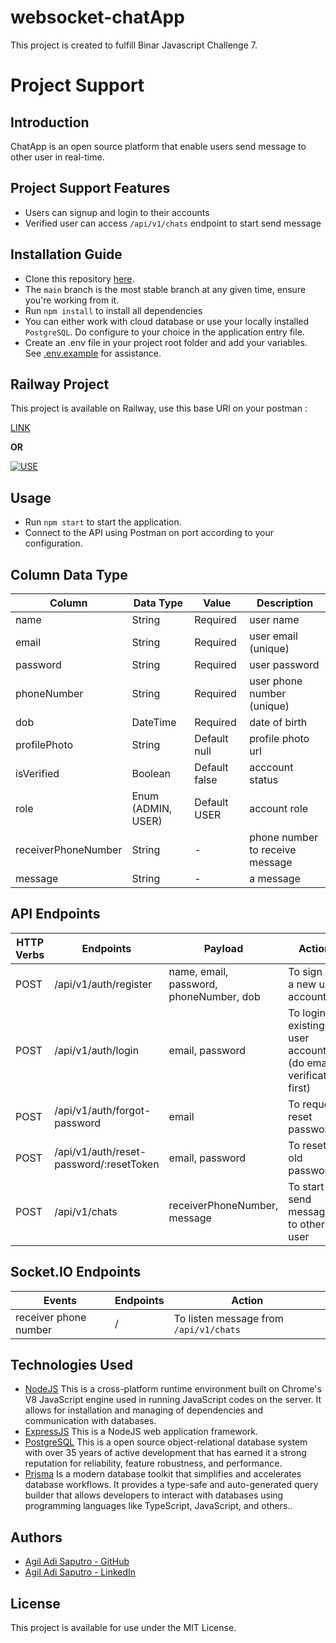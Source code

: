 # websocket-chatApp

This project is created to fulfill Binar Javascript Challenge 7.

# Project Support

## Introduction

ChatApp is an open source platform that enable users send message to other user in real-time.

## Project Support Features

- Users can signup and login to their accounts
- Verified user can access `/api/v1/chats` endpoint to start send message

## Installation Guide

- Clone this repository [here](https://github.com/agiladis/basic-banking-system.git).
- The `main` branch is the most stable branch at any given time, ensure you're working from it.
- Run `npm install` to install all dependencies
- You can either work with cloud database or use your locally installed `PostgreSQL`. Do configure to your choice in the application entry file.
- Create an .env file in your project root folder and add your variables. See [.env.example](https://github.com/agiladis/websocket-chatApp/blob/main/.env.example) for assistance.

## Railway Project

This project is available on Railway, use this base URl on your postman :

[LINK](https://websocket-chatapp-production-26f7.up.railway.app/)

**OR**

[![USE](https://railway.app/button.svg)](https://websocket-chatapp-production-26f7.up.railway.app/)

## Usage

- Run `npm start` to start the application.
- Connect to the API using Postman on port according to your configuration.

## Column Data Type

| Column              | Data Type          | Value         | Description                     |
| ------------------- | ------------------ | ------------- | ------------------------------- |
| name                | String             | Required      | user name                       |
| email               | String             | Required      | user email (unique)             |
| password            | String             | Required      | user password                   |
| phoneNumber         | String             | Required      | user phone number (unique)      |
| dob                 | DateTime           | Required      | date of birth                   |
| profilePhoto        | String             | Default null  | profile photo url               |
| isVerified          | Boolean            | Default false | acccount status                 |
| role                | Enum (ADMIN, USER) | Default USER  | account role                    |
| receiverPhoneNumber | String             | -             | phone number to receive message |
| message             | String             | -             | a message                       |

## API Endpoints

| HTTP Verbs | Endpoints                               | Payload                                 | Action                                                          |
| ---------- | --------------------------------------- | --------------------------------------- | --------------------------------------------------------------- |
| POST       | /api/v1/auth/register                   | name, email, password, phoneNumber, dob | To sign up a new user account                                   |
| POST       | /api/v1/auth/login                      | email, password                         | To login an existing user account (do email verification first) |
| POST       | /api/v1/auth/forgot-password            | email                                   | To request reset password                                       |
| POST       | /api/v1/auth/reset-password/:resetToken | email, password                         | To reset old password                                           |
| POST       | /api/v1/chats                           | receiverPhoneNumber, message            | To start send message to other user                             |

## Socket.IO Endpoints

| Events                | Endpoints | Action                                 |
| --------------------- | --------- | -------------------------------------- |
| receiver phone number | /         | To listen message from `/api/v1/chats` |

## Technologies Used

- [NodeJS](https://nodejs.org/) This is a cross-platform runtime environment built on Chrome's V8 JavaScript engine used in running JavaScript codes on the server. It allows for installation and managing of dependencies and communication with databases.
- [ExpressJS](https://www.expresjs.org/) This is a NodeJS web application framework.
- [PostgreSQL](https://www.postgresql.org/) This is a open source object-relational database system with over 35 years of active development that has earned it a strong reputation for reliability, feature robustness, and performance.
- [Prisma](https://www.prisma.io/) Is a modern database toolkit that simplifies and accelerates database workflows. It provides a type-safe and auto-generated query builder that allows developers to interact with databases using programming languages like TypeScript, JavaScript, and others..

## Authors

- [Agil Adi Saputro - GitHub](https://github.com/agiladis/)
- [Agil Adi Saputro - LinkedIn](https://www.linkedin.com/in/agiladisaputro/)

## License

This project is available for use under the MIT License.

